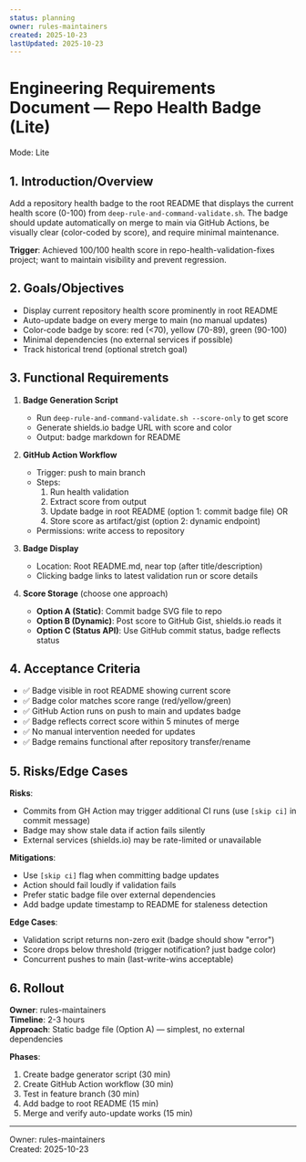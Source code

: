 ```yaml
---
status: planning
owner: rules-maintainers
created: 2025-10-23
lastUpdated: 2025-10-23
---
```


# Engineering Requirements Document — Repo Health Badge (Lite)

Mode: Lite


## 1. Introduction/Overview

Add a repository health badge to the root README that displays the current health score (0-100) from `deep-rule-and-command-validate.sh`. The badge should update automatically on merge to main via GitHub Actions, be visually clear (color-coded by score), and require minimal maintenance.

**Trigger**: Achieved 100/100 health score in repo-health-validation-fixes project; want to maintain visibility and prevent regression.

## 2. Goals/Objectives

- Display current repository health score prominently in root README
- Auto-update badge on every merge to main (no manual updates)
- Color-code badge by score: red (<70), yellow (70-89), green (90-100)
- Minimal dependencies (no external services if possible)
- Track historical trend (optional stretch goal)

## 3. Functional Requirements

1. **Badge Generation Script**

   - Run `deep-rule-and-command-validate.sh --score-only` to get score
   - Generate shields.io badge URL with score and color
   - Output: badge markdown for README

2. **GitHub Action Workflow**

   - Trigger: push to main branch
   - Steps:
     1. Run health validation
     2. Extract score from output
     3. Update badge in root README (option 1: commit badge file) OR
     4. Store score as artifact/gist (option 2: dynamic endpoint)
   - Permissions: write access to repository

3. **Badge Display**

   - Location: Root README.md, near top (after title/description)
   - Clicking badge links to latest validation run or score details

4. **Score Storage** (choose one approach)
   - **Option A (Static)**: Commit badge SVG file to repo
   - **Option B (Dynamic)**: Post score to GitHub Gist, shields.io reads it
   - **Option C (Status API)**: Use GitHub commit status, badge reflects status

## 4. Acceptance Criteria

- ✅ Badge visible in root README showing current score
- ✅ Badge color matches score range (red/yellow/green)
- ✅ GitHub Action runs on push to main and updates badge
- ✅ Badge reflects correct score within 5 minutes of merge
- ✅ No manual intervention needed for updates
- ✅ Badge remains functional after repository transfer/rename

## 5. Risks/Edge Cases

**Risks**:

- Commits from GH Action may trigger additional CI runs (use `[skip ci]` in commit message)
- Badge may show stale data if action fails silently
- External services (shields.io) may be rate-limited or unavailable

**Mitigations**:

- Use `[skip ci]` flag when committing badge updates
- Action should fail loudly if validation fails
- Prefer static badge file over external dependencies
- Add badge update timestamp to README for staleness detection

**Edge Cases**:

- Validation script returns non-zero exit (badge should show "error")
- Score drops below threshold (trigger notification? just badge color)
- Concurrent pushes to main (last-write-wins acceptable)

## 6. Rollout

**Owner**: rules-maintainers  
**Timeline**: 2-3 hours  
**Approach**: Static badge file (Option A) — simplest, no external dependencies

**Phases**:

1. Create badge generator script (30 min)
2. Create GitHub Action workflow (30 min)
3. Test in feature branch (30 min)
4. Add badge to root README (15 min)
5. Merge and verify auto-update works (15 min)

---

Owner: rules-maintainers  
Created: 2025-10-23
